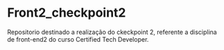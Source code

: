 # Front2_checkpoint2

Repositorio destinado a realização do ckeckpoint 2, referente a disciplina de front-end2 do curso Certified Tech Developer.